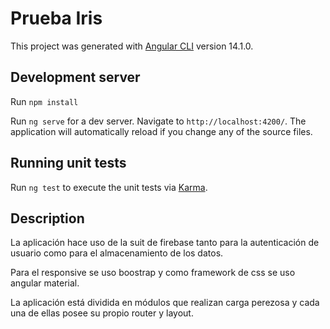 # Prueba Iris

This project was generated with [Angular CLI](https://github.com/angular/angular-cli) version 14.1.0.

## Development server

Run `npm install`

Run `ng serve` for a dev server. Navigate to `http://localhost:4200/`. The application will automatically reload if you
change any of the source files.

## Running unit tests

Run `ng test` to execute the unit tests via [Karma](https://karma-runner.github.io).

## Description

La aplicación hace uso de la suit de firebase tanto para la autenticación de usuario como para el almacenamiento de los
datos.

Para el responsive se uso boostrap y como framework de css se uso angular material.

La aplicación está dividida en módulos que realizan carga perezosa y cada una de ellas posee su propio router y layout.

